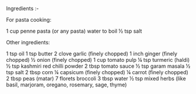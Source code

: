 Ingredients :-

For pasta cooking:

1 cup penne pasta (or any pasta)
water to boil
½ tsp salt

Other ingredients:

1 tsp oil
1 tsp butter
2 clove garlic (finely chopped)
1 inch ginger (finely chopped)
½ onion (finely chopped)
1 cup tomato pulp
¼ tsp turmeric (haldi)
½ tsp kashmiri red chilli powder
2 tbsp tomato sauce
½ tsp garam masala
½ tsp salt
2 tbsp corn
¼ capsicum (finely chopped)
¼ carrot (finely chopped)
2 tbsp peas (matar)
7 florets broccoli
3 tbsp water
½ tsp mixed herbs (like basil, marjoram, oregano, rosemary, sage, thyme)
